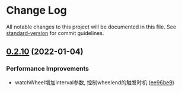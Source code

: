 # Change Log

All notable changes to this project will be documented in this file. See [standard-version](https://github.com/conventional-changelog/standard-version) for commit guidelines.

<a name="0.2.10"></a>
## [0.2.10](https://github.com/any86/any-scroll/compare/v0.2.8...v0.2.10) (2022-01-04)


### Performance Improvements

* watchWheel增加interval参数, 控制wheelend的触发时机 ([ee96be9](https://github.com/any86/any-scroll/commit/ee96be9))
